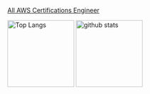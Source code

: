 [All AWS Certifications Engineer](https://www.credly.com/users/masahiko-ito.a3ef99c6)

<p align="left"> 
  <img alt="Top Langs" height="150px" src="https://github-readme-stats.vercel.app/api/top-langs/?username=maito1201&layout=compact&count_private=true&show_icons=true&theme=radical" />
  <img alt="github stats" height="150px" src="https://github-readme-stats.vercel.app/api?username=maito1201&count_private=true&show_icons=true&show_icons=true&theme=radical" />
</p>
